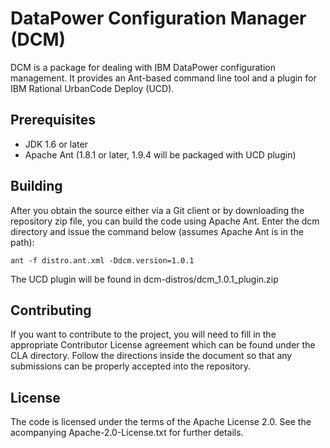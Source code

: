 # DataPower Configuration Manager (DCM)

DCM is a package for dealing with IBM DataPower configuration management.
It provides an Ant-based command line tool and a plugin for IBM Rational UrbanCode 
Deploy (UCD).

## Prerequisites

* JDK 1.6 or later
* Apache Ant (1.8.1 or later, 1.9.4 will be packaged with UCD plugin)

## Building

After you obtain the source either via a Git client or by downloading the repository zip file,
you can build the code using Apache Ant. Enter the dcm directory and issue the command below (assumes
Apache Ant is in the path):

    ant -f distro.ant.xml -Ddcm.version=1.0.1

The UCD plugin will be found in dcm-distros/dcm_1.0.1_plugin.zip

## Contributing

If you want to contribute to the project, you will need to fill in the appropriate Contributor 
License agreement which can be found under the CLA directory. Follow the directions inside the
document so that any submissions can be properly accepted into the repository.

## License

The code is licensed under the terms of the Apache License 2.0. See the acompanying Apache-2.0-License.txt
for further details.
